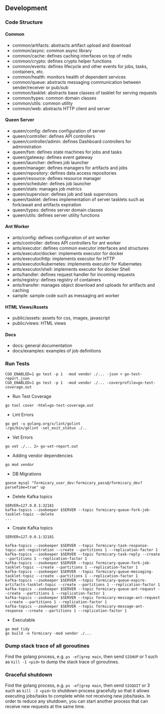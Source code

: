 ## Development

### Code Structure

#### Common
 - common/artifacts: abstracts artifact upload and download
 - common/async: common async library
 - common/cache: defines caching interfaces on top of redis 
 - common/crypto: defines crypto helper functions
 - common/events: defines lifecycle and other events for jobs, tasks, containers, etc. 
 - common/health: monitors health of dependent services
 - common/queue: abstracts messaging communication between sender/receiver or pub/sub
 - common/tasklet: abstracts base classes of tasklet for serving requests
 - common/types: common domain classes
 - common/utils: common utility
 - common/web: abstracts HTTP client and server

#### Queen Server
 - queen/config: defines configuration of server
 - queen/controller: defines API controllers
 - queen/controller/admin: defines Dashboard controllers for administration
 - queen/fsm: defines state machines for jobs and tasks
 - queen/gateway: defines event gateway
 - queen/launcher: defines job launcher
 - queen/manager: defines managers for artifacts and jobs
 - queen/repository: defines data access repositories
 - queen/resource: defines resource manager
 - queen/scheduler: defines job launcher
 - queen/stats: manages job metrics
 - queen/supervisor: defines job and task supervisors
 - queen/tasklet: defines implementation of server tasklets such as fork/await and artifacts expiration
 - queen/types: defines server domain classes
 - queen/utils: defines server utility functions

#### Ant Worker
- ants/config: defines configuration of ant worker
- ants/controller: defines API controllers for ant worker
- ants/executor: defines common executor interfaces and structures
- ants/executor/docker: implements executor for docker
- ants/executor/http: implements executor for HTTP
- ants/executor/kubernetes: implements executor for Kubernetes
- ants/executor/shell: implements executor for docker Shell
- ants/handler: defines request handler for incoming requests
- ants/registry: defines registry of containers
- ants/transfer: manages object download and uploads for artifacts and caching
- sample: sample code such as messaging ant worker

#### HTML Views/Assets
 - public/assets: assets for css, images, javascript
 - public/views: HTML views

#### Docs
 - docs: general documentation
 - docs/examples: examples of job definitions

### Run Tests
```
CGO_ENABLED=1 go test -p 1  -mod vendor ./... -json > go-test-report.json
CGO_ENABLED=1 go test -p 1  -mod vendor ./... -coverprofile=go-test-coverage.out
```

- Run Test Coverage
```
go tool cover -html=go-test-coverage.out
```

- Lint Errors
```
go get -u golang.org/x/lint/golint
~/go/bin/golint -set_exit_status ./..
```

- Vet Errors
```
go vet ./... 2> go-vet-report.out
```

- Adding vendor dependencies
```
go mod vendor
```

- DB Migrations

```
goose mysql "formicary_user_dev:formicary_pass@/formicary_dev?parseTime=true" up
```

- Delete Kafka topics
```
SERVER=127.0.0.1:32181
kafka-topics --zookeeper $SERVER --topic formicary-queue-fork-job-tasklet-topic --delete
...
```

- Create Kafka topics
```
SERVER=127.0.0.1:32181

kafka-topics --zookeeper $SERVER --topic formicary-task-response-topic-ant-registration --create --partitions 1 --replication-factor 1
kafka-topics --zookeeper $SERVER --topic formicary-task-reply --create --partitions 1 --replication-factor 1
kafka-topics --zookeeper $SERVER --topic formicary-queue-fork-job-tasklet-topic --create --partitions 1 --replication-factor 1
kafka-topics --zookeeper $SERVER --topic formicary-queue-messaging-tasklet-topic --create --partitions 1 --replication-factor 1
kafka-topics --zookeeper $SERVER --topic formicary-queue-expire-artifacts-tasklet-topic --create --partitions 1 --replication-factor 1
kafka-topics --zookeeper $SERVER --topic formicary-queue-ant-request --create --partitions 1 --replication-factor 1
kafka-topics --zookeeper $SERVER --topic formicary-message-ant-request --create --partitions 1 --replication-factor 1
kafka-topics --zookeeper $SERVER --topic formicary-message-ant-response --create --partitions 1 --replication-factor 1
```

- Executable
```
go mod tidy
go build -o formicary -mod vendor ./...
```

### Dump stack trace of all goroutines
Find the golang process, e.g. `ps -ef|grep main`, then send `SIGHUP` or 1 such as `kill -1 <pid>` to dump the stack trace of goroutines.

### Graceful shutdown 
Find the golang process, e.g. `ps -ef|grep main`, then send `SIGQUIT` or 3 such as `kill -3 <pid>` to shutdown process gracefully so that it allows executing jobs/tasks
to complete while not receiving new jobs/tasks. In order to reduce any shutdown, you can start another process that can receive new requests at the same time.
